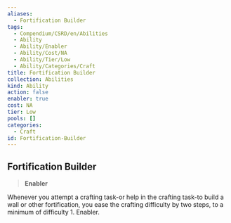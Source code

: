 ```yaml
---
aliases:
  - Fortification Builder
tags:
  - Compendium/CSRD/en/Abilities
  - Ability
  - Ability/Enabler
  - Ability/Cost/NA
  - Ability/Tier/Low
  - Ability/Categories/Craft
title: Fortification Builder
collection: Abilities
kind: Ability
action: false
enabler: true
cost: NA
tier: Low
pools: []
categories:
  - Craft
id: Fortification-Builder
---
```

## Fortification Builder    
>**Enabler**  
    
Whenever you attempt a crafting task-or help in the crafting task-to build a wall or other fortification, you ease the crafting difficulty by two steps, to a minimum of difficulty 1. Enabler.
